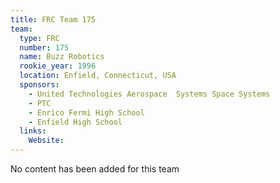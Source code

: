 ```yaml
---
title: FRC Team 175
team:
  type: FRC
  number: 175
  name: Buzz Robotics
  rookie_year: 1996
  location: Enfield, Connecticut, USA
  sponsors:
    - United Technologies Aerospace  Systems Space Systems
    - PTC
    - Enrico Fermi High School
    - Enfield High School
  links:
    Website: 
---
```

No content has been added for this team